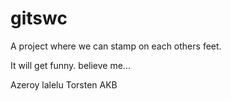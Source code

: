 # gitswc
A project where we can stamp on each others feet.

It will get funny. believe me...

Azeroy lalelu Torsten AKB
